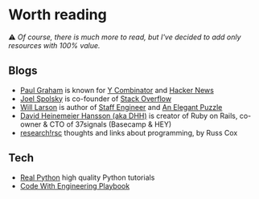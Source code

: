 # Worth reading

⚠️ *Of course, there is much more to read, but I've decided to add only resources with 100% value.*

## Blogs

- [Paul Graham](http://www.paulgraham.com) is known for [Y Combinator](https://www.ycombinator.com/) and [Hacker News](https://news.ycombinator.com/)
- [Joel Spolsky](https://www.joelonsoftware.com) is co-founder of [Stack Overflow](https://stackoverflow.com/)
- [Will Larson](https://lethain.com) is author of [Staff Engineer](https://lethain.com/staff-engineer/) and [An Elegant Puzzle](https://lethain.com/elegant-puzzle/)
- [David Heinemeier Hansson (aka DHH)](https://world.hey.com/dhh) is creator of Ruby on Rails, co-owner & CTO of 37signals (Basecamp & HEY)
- [research!rsc](https://research.swtch.com) thoughts and links about programming, by Russ Cox

## Tech

- [Real Python](https://realpython.com/) high quality Python tutorials
- [Code With Engineering Playbook](https://microsoft.github.io/code-with-engineering-playbook)
